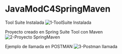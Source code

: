 # JavaModC4SpringMaven
Tool Suite Instalada
![1-ToolSuite Instalada](https://user-images.githubusercontent.com/107586474/231420724-7acc3fa8-19ee-47ac-8f71-ab547548be0b.png)

Proyecto creado en Spring Suite Tool con Maven
![2-Proyecto SpringMaven](https://user-images.githubusercontent.com/107586474/231420851-2f420ba9-66d3-42db-9c92-f97b31123f1e.png)

Ejemplo de llamada en POSTMAN
![3-Postman llamada](https://user-images.githubusercontent.com/107586474/231421065-915f8c6e-4279-47e3-b6ef-b2ced711f832.png)


